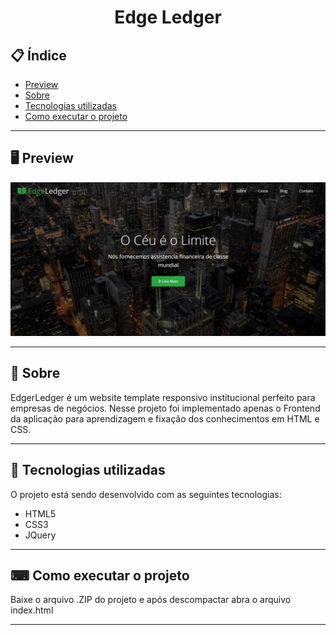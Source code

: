<h1 align="center">
  Edge Ledger
</h1>

## 📋 Índice

- [Preview](#-Preview)
- [Sobre](#-Sobre)
- [Tecnologias utilizadas](#-Tecnologias-utilizadas)
- [Como executar o projeto](#-Como-executar-o-projeto)

---

## 🖥 Preview

<p align="center">
  <img src="edge-ledger.png" width="700" >
</p>

---

## 📖 Sobre 

EdgerLedger é um website template responsivo institucional perfeito para empresas de negócios. Nesse projeto foi implementado apenas o Frontend da aplicação para aprendizagem e fixação dos conhecimentos em HTML e CSS.

---

## 🚀 Tecnologias utilizadas
O projeto está sendo desenvolvido com as seguintes tecnologias:
- HTML5
- CSS3
- JQuery

---

## ⌨ Como executar o projeto

Baixe o arquivo .ZIP do projeto e após descompactar abra o arquivo index.html

---
